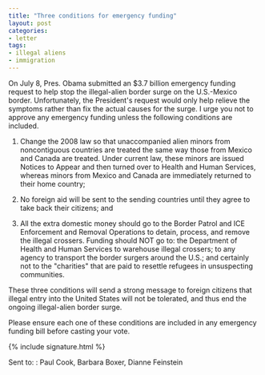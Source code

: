 ```yaml
---
title: "Three conditions for emergency funding"
layout: post
categories:
- letter
tags:
- illegal aliens
- immigration
---
```


On July 8, Pres. Obama submitted an $3.7 billion emergency funding request to help stop the illegal-alien border surge on the U.S.-Mexico border. Unfortunately, the President's request would only help relieve the symptoms rather than fix the actual causes for the surge. I urge you not to approve any emergency funding unless the following conditions are included.

1. Change the 2008 law so that unaccompanied alien minors from noncontiguous countries are treated the same way those from Mexico and Canada are treated. Under current law, these minors are issued Notices to Appear and then turned over to Health and Human Services, whereas minors from Mexico and Canada are immediately returned to their home country;

2. No foreign aid will be sent to the sending countries until they agree to take back their citizens; and

3. All the extra domestic money should go to the Border Patrol and ICE Enforcement and Removal Operations to detain, process, and remove the illegal crossers. Funding should NOT go to: the Department of Health and Human Services to warehouse illegal crossers; to any agency to transport the border surgers around the U.S.; and certainly not to the "charities" that are paid to resettle refugees in unsuspecting communities.

These three conditions will send a strong message to foreign citizens that illegal entry into the United States will not be tolerated, and thus end the ongoing illegal-alien border surge.

Please ensure each one of these conditions are included in any emergency funding bill before casting your vote.

{% include signature.html %}

Sent to:
: Paul Cook, Barbara Boxer, Dianne Feinstein
